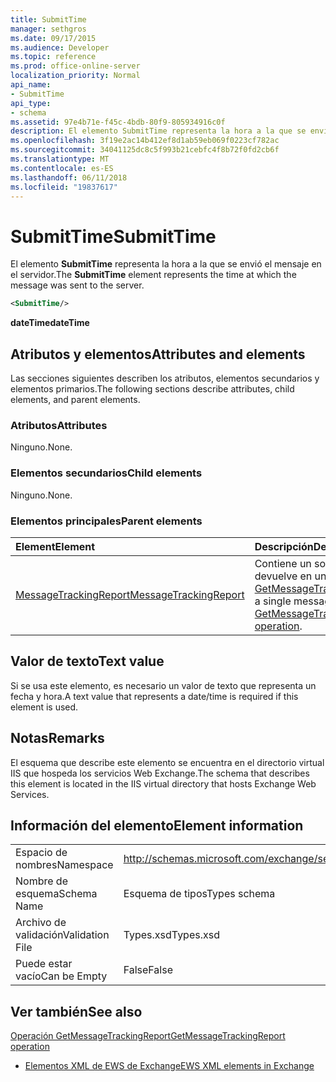 ```yaml
---
title: SubmitTime
manager: sethgros
ms.date: 09/17/2015
ms.audience: Developer
ms.topic: reference
ms.prod: office-online-server
localization_priority: Normal
api_name:
- SubmitTime
api_type:
- schema
ms.assetid: 97e4b71e-f45c-4bdb-80f9-805934916c0f
description: El elemento SubmitTime representa la hora a la que se envió el mensaje en el servidor.
ms.openlocfilehash: 3f19e2ac14b412ef8d1ab59eb069f0223cf782ac
ms.sourcegitcommit: 34041125dc8c5f993b21cebfc4f8b72f0fd2cb6f
ms.translationtype: MT
ms.contentlocale: es-ES
ms.lasthandoff: 06/11/2018
ms.locfileid: "19837617"
---
```

# <a name="submittime"></a><span data-ttu-id="165f6-103">SubmitTime</span><span class="sxs-lookup"><span data-stu-id="165f6-103">SubmitTime</span></span>

<span data-ttu-id="165f6-104">El elemento **SubmitTime** representa la hora a la que se envió el mensaje en el servidor.</span><span class="sxs-lookup"><span data-stu-id="165f6-104">The **SubmitTime** element represents the time at which the message was sent to the server.</span></span> 
  
```XML
<SubmitTime/>
```

 <span data-ttu-id="165f6-105">**dateTime**</span><span class="sxs-lookup"><span data-stu-id="165f6-105">**dateTime**</span></span>
## <a name="attributes-and-elements"></a><span data-ttu-id="165f6-106">Atributos y elementos</span><span class="sxs-lookup"><span data-stu-id="165f6-106">Attributes and elements</span></span>

<span data-ttu-id="165f6-107">Las secciones siguientes describen los atributos, elementos secundarios y elementos primarios.</span><span class="sxs-lookup"><span data-stu-id="165f6-107">The following sections describe attributes, child elements, and parent elements.</span></span>
  
### <a name="attributes"></a><span data-ttu-id="165f6-108">Atributos</span><span class="sxs-lookup"><span data-stu-id="165f6-108">Attributes</span></span>

<span data-ttu-id="165f6-109">Ninguno.</span><span class="sxs-lookup"><span data-stu-id="165f6-109">None.</span></span>
  
### <a name="child-elements"></a><span data-ttu-id="165f6-110">Elementos secundarios</span><span class="sxs-lookup"><span data-stu-id="165f6-110">Child elements</span></span>

<span data-ttu-id="165f6-111">Ninguno.</span><span class="sxs-lookup"><span data-stu-id="165f6-111">None.</span></span>
  
### <a name="parent-elements"></a><span data-ttu-id="165f6-112">Elementos principales</span><span class="sxs-lookup"><span data-stu-id="165f6-112">Parent elements</span></span>

|<span data-ttu-id="165f6-113">**Element**</span><span class="sxs-lookup"><span data-stu-id="165f6-113">**Element**</span></span>|<span data-ttu-id="165f6-114">**Descripción**</span><span class="sxs-lookup"><span data-stu-id="165f6-114">**Description**</span></span>|
|:-----|:-----|
|[<span data-ttu-id="165f6-115">MessageTrackingReport</span><span class="sxs-lookup"><span data-stu-id="165f6-115">MessageTrackingReport</span></span>](messagetrackingreport.md) <br/> |<span data-ttu-id="165f6-116">Contiene un solo mensaje que se devuelve en una [operación de GetMessageTrackingReport](getmessagetrackingreport-operation.md).</span><span class="sxs-lookup"><span data-stu-id="165f6-116">Contains a single message that is returned in a [GetMessageTrackingReport operation](getmessagetrackingreport-operation.md).</span></span>  <br/> |
   
## <a name="text-value"></a><span data-ttu-id="165f6-117">Valor de texto</span><span class="sxs-lookup"><span data-stu-id="165f6-117">Text value</span></span>

<span data-ttu-id="165f6-118">Si se usa este elemento, es necesario un valor de texto que representa un fecha y hora.</span><span class="sxs-lookup"><span data-stu-id="165f6-118">A text value that represents a date/time is required if this element is used.</span></span>
  
## <a name="remarks"></a><span data-ttu-id="165f6-119">Notas</span><span class="sxs-lookup"><span data-stu-id="165f6-119">Remarks</span></span>

<span data-ttu-id="165f6-120">El esquema que describe este elemento se encuentra en el directorio virtual IIS que hospeda los servicios Web Exchange.</span><span class="sxs-lookup"><span data-stu-id="165f6-120">The schema that describes this element is located in the IIS virtual directory that hosts Exchange Web Services.</span></span>
  
## <a name="element-information"></a><span data-ttu-id="165f6-121">Información del elemento</span><span class="sxs-lookup"><span data-stu-id="165f6-121">Element information</span></span>

|||
|:-----|:-----|
|<span data-ttu-id="165f6-122">Espacio de nombres</span><span class="sxs-lookup"><span data-stu-id="165f6-122">Namespace</span></span>  <br/> |http://schemas.microsoft.com/exchange/services/2006/types  <br/> |
|<span data-ttu-id="165f6-123">Nombre de esquema</span><span class="sxs-lookup"><span data-stu-id="165f6-123">Schema Name</span></span>  <br/> |<span data-ttu-id="165f6-124">Esquema de tipos</span><span class="sxs-lookup"><span data-stu-id="165f6-124">Types schema</span></span>  <br/> |
|<span data-ttu-id="165f6-125">Archivo de validación</span><span class="sxs-lookup"><span data-stu-id="165f6-125">Validation File</span></span>  <br/> |<span data-ttu-id="165f6-126">Types.xsd</span><span class="sxs-lookup"><span data-stu-id="165f6-126">Types.xsd</span></span>  <br/> |
|<span data-ttu-id="165f6-127">Puede estar vacío</span><span class="sxs-lookup"><span data-stu-id="165f6-127">Can be Empty</span></span>  <br/> |<span data-ttu-id="165f6-128">False</span><span class="sxs-lookup"><span data-stu-id="165f6-128">False</span></span>  <br/> |
   
## <a name="see-also"></a><span data-ttu-id="165f6-129">Ver también</span><span class="sxs-lookup"><span data-stu-id="165f6-129">See also</span></span>



[<span data-ttu-id="165f6-130">Operación GetMessageTrackingReport</span><span class="sxs-lookup"><span data-stu-id="165f6-130">GetMessageTrackingReport operation</span></span>](getmessagetrackingreport-operation.md)


- [<span data-ttu-id="165f6-131">Elementos XML de EWS de Exchange</span><span class="sxs-lookup"><span data-stu-id="165f6-131">EWS XML elements in Exchange</span></span>](ews-xml-elements-in-exchange.md)

